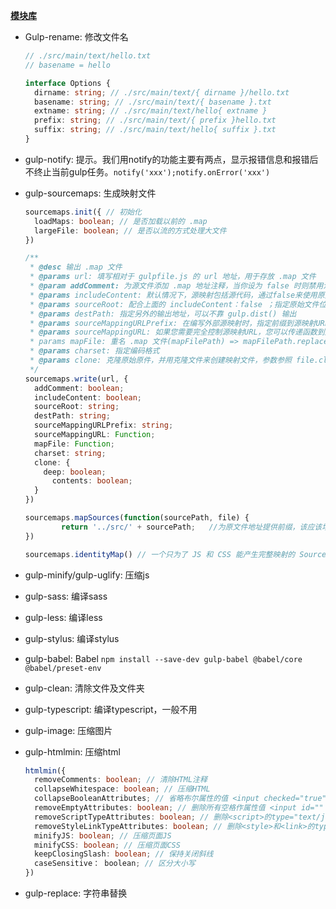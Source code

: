 **[模块库](https://gulpjs.com/plugins/)**

* Gulp-rename: 修改文件名

  ```typescript
  // ./src/main/text/hello.txt
  // basename = hello
  
  interface Options {
    dirname: string; // ./src/main/text/{ dirname }/hello.txt
    basename: string; // ./src/main/text/{ basename }.txt
    extname: string; // ./src/main/text/hello{ extname }
    prefix: string; // ./src/main/text/{ prefix }hello.txt
    suffix: string; // ./src/main/text/hello{ suffix }.txt
  }
  ```

* gulp-notify: 提示。我们用notify的功能主要有两点，显示报错信息和报错后不终止当前gulp任务。`notify('xxx');notify.onError('xxx')`

* gulp-sourcemaps: 生成映射文件

  ```typescript
  sourcemaps.init({ // 初始化
    loadMaps: boolean; // 是否加载以前的 .map
    largeFile: boolean; // 是否以流的方式处理大文件
  })
  
  /**
   * @desc 输出 .map 文件
   * @params url: 填写相对于 gulpfile.js 的 url 地址，用于存放 .map 文件
   * @param addComment: 为源文件添加 .map 地址注释，当你设为 false 时则禁用注释（比如你想要通过 header 加载映射源）
   * @params includeContent: 默认情况下，源映射包括源代码，通过false来使用原始文件。推荐包含内容，因为它“有效”。设置为`false`时，您必须托管源文件并设置正确的`sourceRoot`。 
   * @params sourceRoot: 配合上面的 includeContent：false ；指定原始文件位置。这通常是URL（或绝对URL路径），而不是本地文件系统路径。默认情况下，源根目录是''，或者在`destPath`设置了大小写的情况下，从源映射到源基本目录的相对路径（这在许多开发环境中都应适用）。如果使用相对路径（空字符串或以a开头.的路径），则将其解释为相对于目标的路径。该插件将其重写为相对于每个源映射的路径。同时支持方法函数
   * @params destPath: 指定另外的输出地址，可以不靠 gulp.dist() 输出
   * @params sourceMappingURLPrefix: 在编写外部源映射时，指定前缀到源映射URL上,相对路径将把它们的主要点去掉（非常有用），也就是改变那个注释的 URL 前缀。
   * @params sourceMappingURL: 如果您需要完全控制源映射URL，您可以传递函数到此选项。函数的输出必须是源映射的完整URL(在输出文件的函数中)。
   * params mapFile: 重名 .map 文件(mapFilePath) => mapFilePath.replace('.js.map', '.map')
   * @params charset: 指定编码格式
   * @params clone: 克隆原始原件，并用克隆文件来创建映射文件，参数参照 file.clone() 
   */
  sourcemaps.write(url, {
    addComment: boolean;
    includeContent: boolean;
    sourceRoot: string;
    destPath: string;
    sourceMappingURLPrefix: string;
    sourceMappingURL: Function;
    mapFile: Function;
    charset: string;
    clone: {
      deep: boolean;
    	contents: boolean;
    }
  })
  
  sourcemaps.mapSources(function(sourcePath, file) {
          return '../src/' + sourcePath;   //为原文件地址提供前缀，该应该场景应该是，当你所使用的插件需要生产别的文件
  })
  
  sourcemaps.identityMap() // 一个只为了 JS 和 CSS 能产生完整映射的 SourceMap ，相对于默认的空源 SourceMap 更能防止信息丢失。
  ```

* gulp-minify/gulp-uglify: 压缩js

* gulp-sass: 编译sass

* gulp-less: 编译less

* gulp-stylus: 编译stylus

* gulp-babel: Babel `npm install --save-dev gulp-babel @babel/core @babel/preset-env`

* gulp-clean: 清除文件及文件夹

* gulp-typescript: 编译typescript，一般不用

* gulp-image: 压缩图片

* gulp-htmlmin: 压缩html

  ```typescript
  htmlmin({
    removeComments: boolean; // 清除HTML注释
    collapseWhitespace: boolean; // 压缩HTML
    collapseBooleanAttributes; // 省略布尔属性的值 <input checked="true"/> ==> <input checked />
    removeEmptyAttributes: boolean; // 删除所有空格作属性值 <input id="" /> ==> <input />
    removeScriptTypeAttributes: boolean; // 删除<script>的type="text/javascript"
    removeStyleLinkTypeAttributes: boolean; // 删除<style>和<link>的type="text/css"
    minifyJS: boolean; // 压缩页面JS
    minifyCSS: boolean; // 压缩页面CSS
    keepClosingSlash: boolean; // 保持关闭斜线
    caseSensitive： boolean; // 区分大小写
  })
  ```

* gulp-replace: 字符串替换